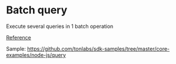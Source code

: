 # Batch query

Execute several queries in 1 batch operation

[Reference](../../docs/mod_net.md#batch_query)

Sample: https://github.com/tonlabs/sdk-samples/tree/master/core-examples/node-js/query